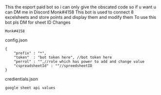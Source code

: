 This the esport paid bot so i can only give the obscated code so if u want u can DM me in Discord Monk#4158
This bot is used to connect 8 excelsheets and store points and display them and modify them 
To use this bot pls DM for sheet ID Changes 
```
Monk#4158
```

config.json
```
{
	"prefix" : "*",
	"token"  : "bot token here", //bot token here
	"perrol" : "",//role which has power to add and change value 
	"cspreadsheetId" : ""//spreedsheetID
}
```

credientials.json 
```
google sheet api values
```

